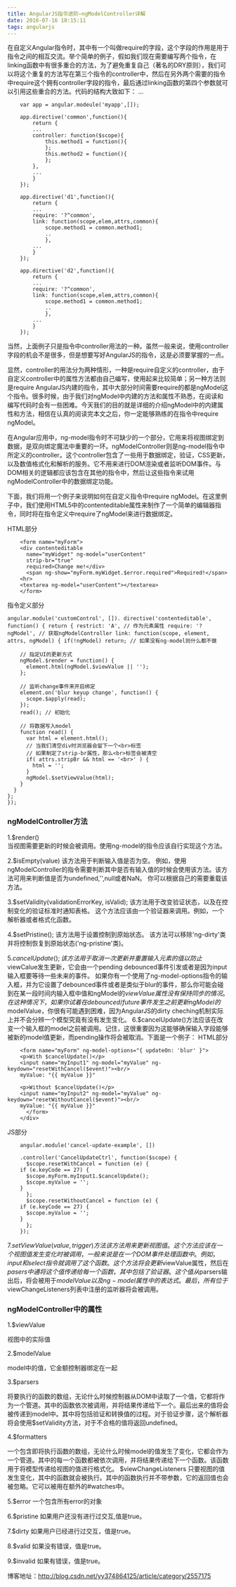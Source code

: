 ```yaml
---
title: AngularJS指令进阶–ngModelController详解
date: 2016-07-16 18:15:11
tags: angularjs
---
```


在自定义Angular指令时，其中有一个叫做require的字段，这个字段的作用是用于指令之间的相互交流。举个简单的例子，假如我们现在需要编写两个指令，在linking函数中有很多重合的方法，为了避免重复自己（著名的DRY原则），我们可以将这个重复的方法写在第三个指令的controller中，然后在另外两个需要的指令中require这个拥有controller字段的指令，最后通过linking函数的第四个参数就可以引用这些重合的方法。代码的结构大致如下：
...
<!-- more -->

```code
    var app = angular.modeule('myapp',[]);

    app.directive('common',function(){
        return {
        ...
        controller: function($scope){
            this.method1 = function(){
            };
            this.method2 = function(){
            };
        },
        ...
        }
    });

    app.directive('d1',function(){
        return {
        ...
        require: '?^common',
        link: function(scope,elem,attrs,common){
            scope.method1 = common.method1;
            ..
            },
        ...
        }
    });

    app.directive('d2',function(){
        return {
        ...
        require: '?^common',
        link: function(scope,elem,attrs,common){
            scope.method1 = common.method1;
            ..
            },
        ...
        }
    });
```

当然，上面例子只是指令中controller用法的一种。虽然一般来说，使用controller字段的机会不是很多，但是想要写好AngularJS的指令，这是必须要掌握的一点。

显然，controller的用法分为两种情形，一种是require自定义的controller，由于自定义controller中的属性方法都由自己编写，使用起来比较简单；另一种方法则是require AngularJS内建的指令，其中大部分时间需要require的都是ngModel这个指令。很多时候，由于我们对ngModel中内建的方法和属性不熟悉，在阅读和编写代码时会有一些困难。今天我们的目的就是详细的介绍ngModel中的内建属性和方法，相信在认真的阅读完本文之后，你一定能够熟练的在指令中require ngModel。

在Angular应用中，ng-model指令时不可缺少的一个部分，它用来将视图绑定到数据，是双向绑定魔法中重要的一环。ngModelController则是ng-model指令中所定义的controller。这个controller包含了一些用于数据绑定，验证，CSS更新，以及数值格式化和解析的服务。它不用来进行DOM渲染或者监听DOM事件。与DOM相关的逻辑都应该包含在其他的指令中，然后让这些指令来试用ngModelController中的数据绑定功能。

下面，我们将用一个例子来说明如何在自定义指令中require ngModel。在这里例子中，我们使用HTML5中的contenteditable属性来制作了一个简单的编辑器指令，同时将在指令定义中require了ngModel来进行数据绑定。

HTML部分

```code
    <form name="myForm">
    <div contenteditable
      name="myWidget" ng-model="userContent"
      strip-br="true"
      required>Change me!</div>
      <span ng-show="myForm.myWidget.$error.required">Required!</span>
    <hr>
    <textarea ng-model="userContent"></textarea>
    </form>
```

指令定义部分

```code
angular.module('customControl', []). directive('contenteditable', function() { return { restrict: 'A', // 作为元素属性 require: '?ngModel', // 获取ngModelController link: function(scope, element, attrs, ngModel) { if(!ngModel) return; // 如果没有ng-model则什么都不做

    // 指定UI的更新方式
    ngModel.$render = function() {
      element.html(ngModel.$viewValue || '');
    };

    // 监听change事件来开启绑定
    element.on('blur keyup change', function() {
      scope.$apply(read);
    });
    read(); // 初始化

    // 将数据写入model
    function read() {
      var html = element.html();
      // 当我们清空div时浏览器会留下一个<br>标签
      // 如果制定了strip-br属性，那么<br>标签会被清空
      if( attrs.stripBr && html == '<br>' ) {
        html = '';
      }
      ngModel.$setViewValue(html);
    }
  }
};
});
```

### ngModelController方法

1.$render()  
当视图需要更新的时候会被调用。使用ng-model的指令应该自行实现这个方法。

2.$isEmpty(value)
该方法用于判断输入值是否为空。
例如，使用ngModelController的指令需要判断其中是否有输入值的时候会使用该方法。该方法可用来判断值是否为undefined,'',null或者NaN。
你可以根据自己的需要重载该方法。

3.$setValidity(validationErrorKey, isValid);
该方法用于改变验证状态，以及在控制变化的验证标准时通知表格。 
这个方法应该由一个验证器来调用。例如，一个解析器或者格式化函数。

4.$setPristine();
该方法用于设置控制到原始状态。 
该方法可以移除'ng-dirty'类并将控制恢复到原始状态('ng-pristine'类)。

5.$cancelUpdate();
该方法用于取消一次更新并重置输入元素的值以防止$viewCalue发生更新，它会由一个pending debounced事件引发或者是因为input输入框要等待一些未来的事件。
如果你有一个使用了ng-model-options指令的输入框，并为它设置了debounced事件或者是类似于blur的事件，那么你可能会碰到在某一段时间内输入框中值和ngModel的$viewValue属性没有保持同步的情况。 
在这种情况下，如果你试着在debounced/future事件发生之前更新ngModel的$modelValue，你很有可能遇到困难，因为AngularJS的dirty cheching机制实际上并不会分辨一个模型究竟有没有发生变化。
6.$cancelUpdate()方法应该在改变一个输入框的model之前被调用。记住，这很重要因为这能够确保输入字段能够被新的model值更新，而pending操作将会被取消。下面是一个例子：
HTML部分

```code
    <form name="myForm" ng-model-options="{ updateOn: 'blur' }">
    <p>With $cancelUpdate()</p>
    <input name="myInput1" ng-model="myValue" ng-keydown="resetWithCancel($event)"><br/>
    myValue: "{{ myValue }}"

    <p>Without $cancelUpdate()</p>
    <input name="myInput2" ng-model="myValue" ng-keydown="resetWithoutCancel($event)"><br/>
    myValue: "{{ myValue }}"
      </form>
    </div>  
```

JS部分

```code
    angular.module('cancel-update-example', [])

    .controller('CancelUpdateCtrl', function($scope) {
      $scope.resetWithCancel = function (e) {
    if (e.keyCode == 27) {
      $scope.myForm.myInput1.$cancelUpdate();
      $scope.myValue = '';
    }
      };
      $scope.resetWithoutCancel = function (e) {
    if (e.keyCode == 27) {
      $scope.myValue = '';
    }
      };
    });  
```

7.$setViewValue(value, trigger)方法
该方法用来更新视图值。这个方法应该在一个视图值发生变化时被调用，一般来说是在一个DOM事件处理函数中。例如，input和select指令就调用了这个函数。 
这个方法将会更新$viewValue属性，然后在$pasers中通将这个值传递给每一个函数，其中包括了验证器。这个值从$parsers输出后，将会被用于$modelValue以及ng-model属性中的表达式。 
最后，所有位于$viewChangeListeners列表中注册的监听器将会被调用。

### ngModelController中的属性

1.$viewValue

视图中的实际值

2.$modelValue

model中的值，它金额控制器绑定在一起

3.$parsers

将要执行的函数的数组，无论什么时候控制器从DOM中读取了一个值，它都将作为一个管道。其中的函数依次被调用，并将结果传递给下一个。最后出来的值将会被传递到model中。其中将包括验证和转换值的过程。对于验证步骤，这个解析器将会使用$setValidity方法，对于不合格的值将返回undefined。

4.$formatters

一个包含即将执行函数的数组，无论什么时候model的值发生了变化，它都会作为一个管道。其中的每一个函数都被依次调用，并将结果传递给下一个函数。该函数用于将模型传递给视图的值进行格式化。
$viewChangeListeners
只要视图的值发生变化，其中的函数就会被执行。其中的函数执行并不带参数，它的返回值也会被忽略。它可以被用在额外的#watches中。

5.$error
一个包含所有error的对象

6.$pristine
如果用户还没有进行过交互,值是true。

7.$dirty
如果用户已经进行过交互，值是true。

8.$valid
如果没有错误，值是true。

9.$invalid
如果有错误，值是true。

博客地址：http://blog.csdn.net/yy374864125/article/category/2557175